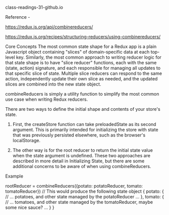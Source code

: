 class-readings-31-github.io

Reference -

https://redux.js.org/api/combinereducers/

https://redux.js.org/recipes/structuring-reducers/using-combinereducers/

Core Concepts
The most common state shape for a Redux app is a plain Javascript object containing "slices" of 
domain-specific data at each top-level key. Similarly, the most common approach to writing reducer
logic for that state shape is to have "slice reducer" functions, each with the same (state, action) 
signature, and each responsible for managing all updates to that specific slice of state. 
Multiple slice reducers can respond to the same action, independently update their own slice as needed, 
and the updated slices are combined into the new state object.

combineReducers is simply a utility function to simplify the most common use case when writing Redux reducers.

There are two ways to define the initial shape and contents of your store's state. 
1. First, the createStore function can take preloadedState as its second argument. 
This is primarily intended for initializing the store with state that was previously persisted elsewhere, such as the browser's localStorage. 

2. The other way is for the root reducer to return the initial state value when the state argument is undefined. 
These two approaches are described in more detail in Initializing State, but there are some additional concerns to be aware of when using combineReducers.

Example

rootReducer = combineReducers({potato: potatoReducer, tomato: tomatoReducer})
// This would produce the following state object
{
  potato: {
    // ... potatoes, and other state managed by the potatoReducer ...
  },
  tomato: {
    // ... tomatoes, and other state managed by the tomatoReducer, maybe some nice sauce? ...
  }
}
